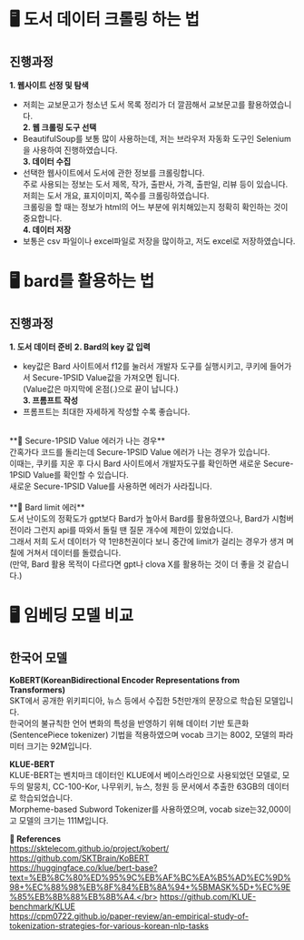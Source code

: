 # 🖥️ 도서 데이터 크롤링 하는 법
## 진행과정
**1. 웹사이트 선정 및 탐색**
- 저희는 교보문고가 청소년 도서 목록 정리가 더 깔끔해서 교보문고를 활용하였습니다.</br>
**2. 웹 크롤링 도구 선택**
- BeautifulSoup를 보통 많이 사용하는데, 저는 브라우저 자동화 도구인 Selenium을 사용하여 진행하였습니다.</br>
**3. 데이터 수집**
- 선택한 웹사이트에서 도서에 관한 정보를 크롤링합니다.</br>
주로 사용되는 정보는 도서 제목, 작가, 출판사, 가격, 출판일, 리뷰 등이 있습니다.</br>
저희는 도서 개요, 표지이미지, 쪽수를 크롤링하였습니다.</br>
크롤링을 할 때는 정보가 html의 어느 부분에 위치해있는지 정확히 확인하는 것이 중요합니다.</br>
**4. 데이터 저장**
- 보통은 csv 파일이나 excel파일로 저장을 많이하고, 저도 excel로 저장하였습니다.</br>


# 🖥️ bard를 활용하는 법
## 진행과정
**1. 도서 데이터 준비**
**2. Bard의 key 값 입력**
- key값은 Bard 사이트에서 f12를 눌러서 개발자 도구를 실행시키고, 쿠키에 들어가서 Secure-1PSID Value값을 가져오면 됩니다.</br>
(Value값은 마지막에 온점(.)으로 끝이 납니다.)</br>
**3. 프롬프트 작성**
- 프롬프트는 최대한 자세하게 작성할 수록 좋습니다.</br>
</br>
**📍 Secure-1PSID Value 에러가 나는 경우**</br>
간혹가다 코드를 돌리는데 Secure-1PSID Value 에러가 나는 경우가 있습니다.</br>
이때는, 쿠키를 지운 후 다시 Bard 사이트에서 개발자도구를 확인하면 새로운 Secure-1PSID Value를 확인할 수 있습니다.</br>
새로운 Secure-1PSID Value를 사용하면 에러가 사라집니다.</br>
</br>
**📍 Bard limit 에러**</br>
도서 난이도의 정확도가 gpt보다 Bard가 높아서 Bard를 활용하였으나, Bard가 시험버전이라 그런지 api를 따와서 돌릴 땐 질문 개수에 제한이 있었습니다.</br>
그래서 저희 도서 데이터가 약 1만8천권이다 보니 중간에 limit가 걸리는 경우가 생겨 며칠에 거쳐서 데이터를 돌렸습니다.</br>
(만약, Bard 활용 목적이 다르다면 gpt나 clova X를 활용하는 것이 더 좋을 것 같습니다.)</br>



# 🖥️ 임베딩 모델 비교
## 한국어 모델
**KoBERT(KoreanBidirectional Encoder Representations from Transformers)**</br>
SKT에서 공개한 위키피디아, 뉴스 등에서 수집한 5천만개의 문장으로 학습된 모델입니다. </br>
한국어의 불규칙한 언어 변화의 특성을 반영하기 위해 데이터 기반 토큰화(SentencePiece tokenizer) 기법을 적용하였으며 vocab 크기는 8002, 모델의 파라미터 크기는 92M입니다.</br>

**KLUE-BERT**</br>
KLUE-BERT는 벤치마크 데이터인 KLUE에서 베이스라인으로 사용되었던 모델로, 모두의 말뭉치, CC-100-Kor, 나무위키, 뉴스, 청원 등 문서에서 추출한 63GB의 데이터로 학습되었습니다. </br>
Morpheme-based Subword Tokenizer를 사용하였으며, vocab size는32,000이고 모델의 크기는 111M입니다.</br>

**📃 References**</br>
https://sktelecom.github.io/project/kobert/</br>
https://github.com/SKTBrain/KoBERT</br>
https://huggingface.co/klue/bert-base?text=%EB%8C%80%ED%95%9C%EB%AF%BC%EA%B5%AD%EC%9D%98+%EC%88%98%EB%8F%84%EB%8A%94+%5BMASK%5D+%EC%9E%85%EB%8B%88%EB%8B%A4.</br>
https://github.com/KLUE-benchmark/KLUE</br>
https://cpm0722.github.io/paper-review/an-empirical-study-of-tokenization-strategies-for-various-korean-nlp-tasks</br>


